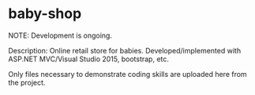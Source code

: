 # baby-shop

NOTE: Development is ongoing.

Description: Online retail store for babies. Developed/implemented with ASP.NET MVC/Visual Studio 2015, bootstrap, etc.

Only files necessary to demonstrate coding skills are uploaded here from the project.
